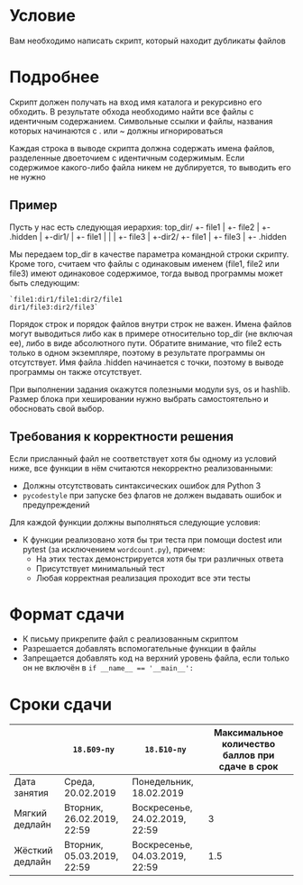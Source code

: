 # Условие
Вам необходимо написать скрипт, который находит дубликаты файлов 

# Подробнее
Скрипт должен получать на вход имя каталога и рекурсивно его обходить. В результате обхода необходимо найти все файлы с идентичным содержанием. Символьные ссылки и файлы, названия которых начинаются с . или ~ должны игнорироваться

Каждая строка в выводе скрипта должна содержать имена файлов, разделенные двоеточием с идентичным содержимым. Если содержимое какого-либо файла никем не дублируется, то выводить его не нужно

## Пример
Пусть у нас есть следующая иерархия:
	top_dir/
            +- file1
            |
            +- file2
            |
            +- .hidden
            |
            +-dir1/
            |     +- file1
            |     |
            |     +- file3
            |
            +-dir2/
                 +- file1
                 |
                 +- file3
                 |
                 +- .hidden

Мы передаем top\_dir в качестве параметра командной строки скрипту. Кроме того, считаем что файлы с одинаковым именем (file1, file2 или file3) имеют одинаковое содержимое, тогда вывод программы может быть следующим:

	`file1:dir1/file1:dir2/file1 
	dir1/file3:dir2/file3`

Порядок строк и порядок файлов внутри строк не важен. Имена файлов могут выводиться либо как в примере относительно top\_dir (не включая ее), либо в виде абсолютного пути. Обратите внимание, что file2 есть только в одном экземпляре, поэтому в результате программы он отсутствует. Имя файла .hidden начинается с точки, поэтому в выводе программы он также отсутствует.

При выполнении задания окажутся полезными модули sys, os и hashlib. Размер блока при хешировании нужно выбрать самостоятельно и обосновать свой выбор.

## Требования к корректности решения
Если присланный файл не соответствует хотя бы одному из условий ниже, все функции в нём считаются некорректно реализованными:

* Должны отсутствовать синтаксических ошибок для Python 3
* `pycodestyle` при запуске без флагов не должен выдавать ошибок и предупреждений

Для каждой функции должны выполняться следующие условия:

* К функции реализовано хотя бы три теста при помощи doctest или pytest (за исключением `wordcount.py`), причем:
  * На этих тестах демонстрируется хотя бы три различных ответа
  * Присутствует минимальный тест
  * Любая корректная реализация проходит все эти тесты

# Формат сдачи
* К письму прикрепите файл с реализованным скриптом
* Разрешается добавлять вспомогательные функции в файлы
* Запрещается добавлять код на верхний уровень файла, если только он не включён в `if __name__ == '__main__':`


# Сроки сдачи
|   | `18.Б09-пу` | `18.Б10-пу` |Максимальное количество баллов при сдаче в срок
|---|---|---|---|
|Дата занятия|Среда, 20.02.2019|Понедельник, 18.02.2019|   |
|Мягкий дедлайн|Вторник, 26.02.2019, 22:59|Воскресенье, 24.02.2019, 22:59|3|
|Жёсткий дедлайн|Вторник, 05.03.2019, 22:59|Воскресенье, 04.03.2019, 22:59|1.5|
